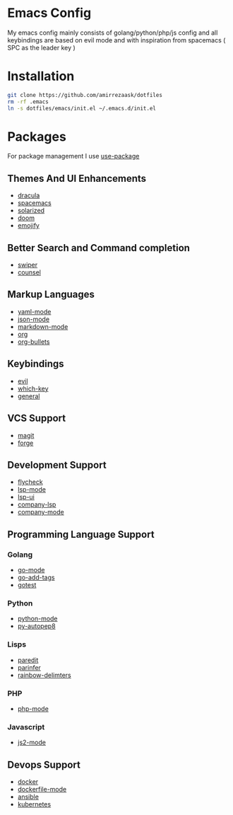 # Emacs Config
My emacs config mainly consists of golang/python/php/js config and all keybindings are based on evil mode and with inspiration from spacemacs ( SPC as the leader key )
# Installation
```bash 
git clone https://github.com/amirrezaask/dotfiles
rm -rf .emacs
ln -s dotfiles/emacs/init.el ~/.emacs.d/init.el
```
# Packages
For package management I use [use-package](https://github.com/jwiegley/use-package)
## Themes And UI Enhancements
* [dracula](https://github.com/dracula/emacs)
* [spacemacs](https://github.com/nashamri/spacemacs-theme)
* [solarized](https://github.com/bbatsov/solarized-emacs)
* [doom](https://github.com/hlissner/emacs-doom-themes)
* [emojify](https://github.com/iqbalansari/emacs-emojify)
## Better Search and Command completion
* [swiper](https://github.com/abo-abo/swiper)
* [counsel](https://github.com/abo-abo/swiper)
## Markup Languages
* [yaml-mode](https://github.com/yoshiki/yaml-mode)
* [json-mode](https://github.com/joshwnj/json-mode)
* [markdown-mode](https://github.com/defunkt/markdown-mode)
* [org](https://orgmode.org/)
* [org-bullets](https://github.com/sabof/org-bullets)
## Keybindings
* [evil](https://github.com/emacs-evil/evil)
* [which-key](https://github.com/justbur/emacs-which-key)
* [general](https://github.com/noctuid/general.el)
## VCS Support
* [magit](https://github.com/magit/magit)
* [forge](https://github.com/magit/forge)
## Development Support
* [flycheck](https://github.com/flycheck/flycheck)
* [lsp-mode](https://github.com/emacs-lsp/lsp-mode)
* [lsp-ui](https://github.com/emacs-lsp/lsp-ui)
* [company-lsp](https://github.com/tigersoldier/company-lsp)
* [company-mode](https://github.com/company-mode/company-mode)
## Programming Language Support
### Golang
* [go-mode](https://github.com/dominikh/go-mode.el)
* [go-add-tags](https://github.com/syohex/emacs-go-add-tags)
* [gotest](https://github.com/nlamirault/gotest.el)
### Python
* [python-mode](Built-in)
* [py-autopep8](https://github.com/paetzke/py-autopep8.el)
### Lisps
* [paredit](https://www.emacswiki.org/emacs/ParEdit)
* [parinfer](https://github.com/DogLooksGood/parinfer-mode)
* [rainbow-delimters](https://github.com/Fanael/rainbow-delimiters)
### PHP
* [php-mode](https://github.com/emacs-php/php-mode)
### Javascript
* [js2-mode](https://github.com/mooz/js2-mode)
## Devops Support
* [docker](https://github.com/Silex/docker.el)
* [dockerfile-mode](https://github.com/spotify/dockerfile-mode)
* [ansible](https://github.com/k1LoW/emacs-ansible)
* [kubernetes](https://github.com/chrisbarrett/kubernetes-el)

